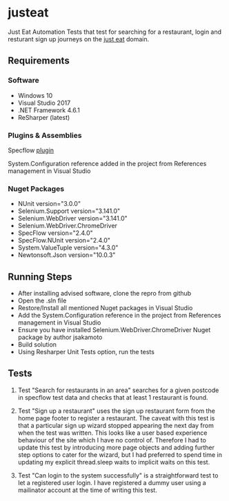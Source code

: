 # justeat
Just Eat Automation Tests that test for searching for a restaurant, login and resturant sign up journeys on the [just eat](https://just-eat.co.uk) domain.

## Requirements

### Software
* Windows 10 
* Visual Studio 2017
* .NET Framework 4.6.1
* ReSharper (latest)

### Plugins & Assemblies
Specflow [plugin](https://marketplace.visualstudio.com/items?itemName=TechTalkSpecFlowTeam.SpecFlowforVisualStudio2017)

System.Configuration reference added in the project from References management in Visual Studio

### Nuget Packages
* NUnit version="3.0.0"
* Selenium.Support version="3.141.0"
* Selenium.WebDriver version="3.141.0" 
* Selenium.WebDriver.ChromeDriver
* SpecFlow version="2.4.0"
* SpecFlow.NUnit version="2.4.0" 
* System.ValueTuple version="4.3.0"
* Newtonsoft.Json version="10.0.3"

## Running Steps
* After installing advised software, clone the repro from github
* Open the .sln file
* Restore/Install all mentioned Nuget packages in Visual Studio
* Add the System.Configuration reference in the project from References management in Visual Studio
* Ensure you have installed Selenium.WebDriver.ChromeDriver Nuget package by author jsakamoto
* Build solution
* Using Resharper Unit Tests option, run the tests

## Tests
1) Test "Search for restaurants in an area" searches for a given postcode in specflow test data and checks that at least 1 restaurant is found.

2) Test "Sign up a restaurant" uses the sign up restaurant form from the home page footer to register a restaurant. The caveat with this test is that a particular sign up wizard stopped appearing the next day from when the test was written. This looks like a user based experience behaviour of the site which I have no control of. Therefore I had to update this test by introducing more page objects and adding further step options to cater for the wizard, but I had preferred to spend time in updating my explicit thread.sleep waits to implicit waits on this test.

3) Test "Can login to the system successfully" is a straightforward test to let a registered user login. I have registered a dummy user using a mailinator account at the time of writing this test.
